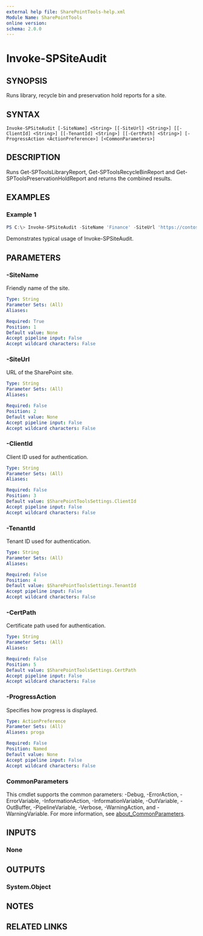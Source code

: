 ```yaml
---
external help file: SharePointTools-help.xml
Module Name: SharePointTools
online version:
schema: 2.0.0
---
```


# Invoke-SPSiteAudit

## SYNOPSIS
Runs library, recycle bin and preservation hold reports for a site.

## SYNTAX

```
Invoke-SPSiteAudit [-SiteName] <String> [[-SiteUrl] <String>] [[-ClientId] <String>] [[-TenantId] <String>] [[-CertPath] <String>] [-ProgressAction <ActionPreference>] [<CommonParameters>]
```

## DESCRIPTION
Runs Get-SPToolsLibraryReport, Get-SPToolsRecycleBinReport and Get-SPToolsPreservationHoldReport and returns the combined results.

## EXAMPLES

### Example 1
```powershell
PS C:\> Invoke-SPSiteAudit -SiteName 'Finance' -SiteUrl 'https://contoso.sharepoint.com/sites/finance'
```
Demonstrates typical usage of Invoke-SPSiteAudit.

## PARAMETERS

### -SiteName
Friendly name of the site.

```yaml
Type: String
Parameter Sets: (All)
Aliases:

Required: True
Position: 1
Default value: None
Accept pipeline input: False
Accept wildcard characters: False
```

### -SiteUrl
URL of the SharePoint site.

```yaml
Type: String
Parameter Sets: (All)
Aliases:

Required: False
Position: 2
Default value: None
Accept pipeline input: False
Accept wildcard characters: False
```

### -ClientId
Client ID used for authentication.

```yaml
Type: String
Parameter Sets: (All)
Aliases:

Required: False
Position: 3
Default value: $SharePointToolsSettings.ClientId
Accept pipeline input: False
Accept wildcard characters: False
```

### -TenantId
Tenant ID used for authentication.

```yaml
Type: String
Parameter Sets: (All)
Aliases:

Required: False
Position: 4
Default value: $SharePointToolsSettings.TenantId
Accept pipeline input: False
Accept wildcard characters: False
```

### -CertPath
Certificate path used for authentication.

```yaml
Type: String
Parameter Sets: (All)
Aliases:

Required: False
Position: 5
Default value: $SharePointToolsSettings.CertPath
Accept pipeline input: False
Accept wildcard characters: False
```

### -ProgressAction
Specifies how progress is displayed.

```yaml
Type: ActionPreference
Parameter Sets: (All)
Aliases: proga

Required: False
Position: Named
Default value: None
Accept pipeline input: False
Accept wildcard characters: False
```

### CommonParameters
This cmdlet supports the common parameters: -Debug, -ErrorAction, -ErrorVariable, -InformationAction, -InformationVariable, -OutVariable, -OutBuffer, -PipelineVariable, -Verbose, -WarningAction, and -WarningVariable. For more information, see [about_CommonParameters](http://go.microsoft.com/fwlink/?LinkID=113216).

## INPUTS

### None
## OUTPUTS

### System.Object
## NOTES

## RELATED LINKS
